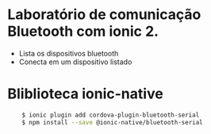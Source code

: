 # Laboratório de comunicação Bluetooth com ionic 2.

* Lista os dispositivos bluetooth
* Conecta em um dispositivo listado

# Bliblioteca ionic-native

```sh
    $ ionic plugin add cordova-plugin-bluetooth-serial
    $ npm install --save @ionic-native/bluetooth-serial 
```

